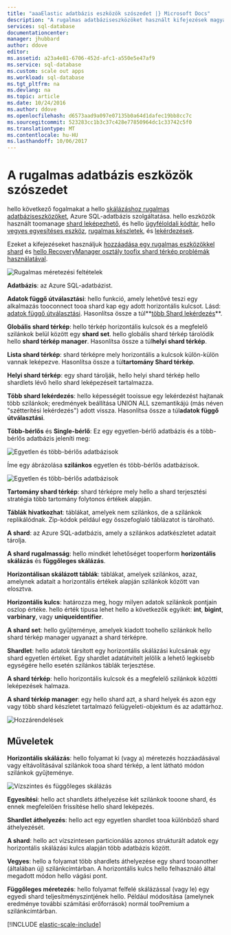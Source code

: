 ```yaml
---
title: "aaaElastic adatbázis eszközök szószedet |} Microsoft Docs"
description: "A rugalmas adatbáziseszközöket használt kifejezések magyarázatát"
services: sql-database
documentationcenter: 
manager: jhubbard
author: ddove
editor: 
ms.assetid: a23a4e81-6706-452d-afc1-a550e5e47af9
ms.service: sql-database
ms.custom: scale out apps
ms.workload: sql-database
ms.tgt_pltfrm: na
ms.devlang: na
ms.topic: article
ms.date: 10/24/2016
ms.author: ddove
ms.openlocfilehash: d6573aad9a097e07135b0a64d1dafec19bb8cc7c
ms.sourcegitcommit: 523283cc1b3c37c428e77850964dc1c33742c5f0
ms.translationtype: MT
ms.contentlocale: hu-HU
ms.lasthandoff: 10/06/2017
---
```

# <a name="elastic-database-tools-glossary"></a>A rugalmas adatbázis eszközök szószedet
hello következő fogalmakat a hello [skálázáshoz rugalmas adatbáziseszközöket](sql-database-elastic-scale-introduction.md), Azure SQL-adatbázis szolgáltatása. hello eszközök használt toomanage [shard leképezhető](sql-database-elastic-scale-shard-map-management.md), és hello [ügyféloldali kódtár](sql-database-elastic-database-client-library.md), hello [vegyes egyesítéses eszköz](sql-database-elastic-scale-overview-split-and-merge.md), [rugalmas készletek](sql-database-elastic-pool.md), és [lekérdezések](sql-database-elastic-query-overview.md). 

Ezeket a kifejezéseket használjuk [hozzáadása egy rugalmas eszközökkel shard](sql-database-elastic-scale-add-a-shard.md) és [hello RecoveryManager osztály toofix shard térkép problémák használatával](sql-database-elastic-database-recovery-manager.md).

![Rugalmas méretezési feltételek][1]

**Adatbázis**: az Azure SQL-adatbázist. 

**Adatok függő útválasztási**: hello funkció, amely lehetővé teszi egy alkalmazás tooconnect tooa shard kap egy adott horizontális kulcsot. Lásd: [adatok függő útválasztási](sql-database-elastic-scale-data-dependent-routing.md). Hasonlítsa össze a túl**[több Shard lekérdezés](sql-database-elastic-scale-multishard-querying.md)**.

**Globális shard térkép**: hello térkép horizontális kulcsok és a megfelelő szilánkok belül között egy **shard set**. hello globális shard térkép tárolódik hello **shard térkép manager**. Hasonlítsa össze a túl**helyi shard térkép**.

**Lista shard térkép**: shard térképre mely horizontális a kulcsok külön-külön vannak leképezve. Hasonlítsa össze a túl**tartomány Shard térkép**.   

**Helyi shard térkép**: egy shard tárolják, hello helyi shard térkép hello shardlets lévő hello shard leképezéseit tartalmazza.

**Több shard lekérdezés**: hello képességét tooissue egy lekérdezést hajtanak több szilánkok; eredmények beállítása UNION ALL szemantikájú (más néven "szétterítési lekérdezés") adott vissza. Hasonlítsa össze a túl**adatok függő útválasztási**.

**Több-bérlős** és **Single-bérlő**: Ez egy egyetlen-bérlő adatbázis és a több-bérlős adatbázis jeleníti meg:

![Egyetlen és több-bérlős adatbázisok](./media/sql-database-elastic-scale-glossary/multi-single-simple.png)

Íme egy ábrázolása **szilánkos** egyetlen és több-bérlős adatbázisok. 

![Egyetlen és több-bérlős adatbázisok](./media/sql-database-elastic-scale-glossary/shards-single-multi.png)

**Tartomány shard térkép**: shard térképre mely hello a shard terjesztési stratégia több tartomány folytonos értékek alapján. 

**Táblák hivatkozhat**: táblákat, amelyek nem szilánkos, de a szilánkok replikálódnak. Zip-kódok például egy összefoglaló táblázatot is tárolható. 

**A shard**: az Azure SQL-adatbázis, amely a szilánkos adatkészletet adatait tárolja. 

**A shard rugalmasság**: hello mindkét lehetőséget tooperform **horizontális skálázás** és **függőleges skálázás**.

**Horizontálisan skálázott táblák**: táblákat, amelyek szilánkos, azaz, amelynek adatait a horizontális értékek alapján szilánkok között van elosztva. 

**Horizontális kulcs**: határozza meg, hogy milyen adatok szilánkok pontjain oszlop értéke. hello érték típusa lehet hello a következők egyikét: **int**, **bigint**, **varbinary**, vagy **uniqueidentifier**. 

**A shard set**: hello gyűjteménye, amelyek kiadott toohello szilánkok hello shard térkép manager ugyanazt a shard térképre.  

**Shardlet**: hello adatok társított egy horizontális skálázási kulcsának egy shard egyetlen értéket. Egy shardlet adatátvitelt jelölik a lehető legkisebb egységére hello esetén szilánkos táblák terjesztése. 

**A shard térkép**: hello horizontális kulcsok és a megfelelő szilánkok közötti leképezések halmaza.

**A shard térkép manager**: egy hello shard azt, a shard helyek és azon egy vagy több shard készletet tartalmazó felügyeleti-objektum és az adattárhoz.

![Hozzárendelések][2]

## <a name="verbs"></a>Műveletek
**Horizontális skálázás**: hello folyamat ki (vagy a) méretezés hozzáadásával vagy eltávolításával szilánkok tooa shard térkép, a lent látható módon szilánkok gyűjteménye.

![Vízszintes és függőleges skálázás][3]

**Egyesítési**: hello act shardlets áthelyezése két szilánkok tooone shard, és ennek megfelelően frissítése hello shard leképezés.

**Shardlet áthelyezés**: hello act egy egyetlen shardlet tooa különböző shard áthelyezését. 

**A shard**: hello act vízszintesen particionálás azonos strukturált adatok egy horizontális skálázási kulcs alapján több adatbázis között.

**Vegyes**: hello a folyamat több shardlets áthelyezése egy shard tooanother (általában új) szilánkcímtárban. A horizontális kulcs hello felhasználó által megadott módon hello vágási pont.

**Függőleges méretezés**: hello folyamat felfelé skálázással (vagy le) egy egyedi shard teljesítményszintjének hello. Például módosítása (amelynek eredménye további számítási erőforrások) normál tooPremium a szilánkcímtárban. 

[!INCLUDE [elastic-scale-include](../../includes/elastic-scale-include.md)]

<!--Image references-->
[1]: ./media/sql-database-elastic-scale-glossary/glossary.png
[2]: ./media/sql-database-elastic-scale-glossary/mappings.png
[3]: ./media/sql-database-elastic-scale-glossary/h_versus_vert.png


